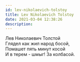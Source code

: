 ```yaml
---
id: lev-nikolaevich-tolstoy
title: Lev Nikolaevich Tolstoy
date: 2021-03-04 12:38:26
description: 
---
```


Лев Николаевич Толстой  
Глядел как жил народ босой,  
Помашет пять минут косой  
И в терем - шмыг! За колбасой.
